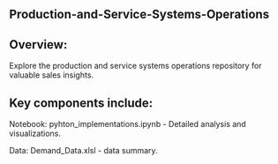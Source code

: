 ## Production-and-Service-Systems-Operations
## Overview:

Explore the production and service systems operations repository for valuable sales insights. 

## Key components include:

Notebook: pyhton_implementations.ipynb - Detailed analysis and visualizations.

Data: Demand_Data.xlsl - data summary.
